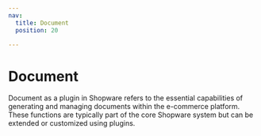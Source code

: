 ```yaml
---
nav:
  title: Document
  position: 20

---
```


# Document

Document as a plugin in Shopware refers to the essential capabilities of generating and managing documents within the e-commerce platform. These functions are typically part of the core Shopware system but can be extended or customized using plugins.
